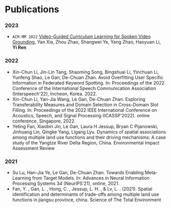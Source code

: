 
# Publications 
### 2023
- ``ACM-MM 2022`` [Video-Guided Curriculum Learning for Spoken Video Grounding](), Yan Xia, Zhou Zhao, Shangwei Ye, Yang Zhao, Haoyuan Li, **Yi Ren**
### 2022
- Xin-Chun Li, Jin-Lin Tang, Shaoming Song, Bingshuai Li, Yinchuan Li, Yunfeng Shao, Le Gan, De-Chuan Zhan. Avoid Overfitting User Specific Information in Federated Keyword Spotting. In: Proceedings of the 2022 Conference of the International Speech Communication Association (Interspeech'22), Incheon, Korea. 2022.
- Xin-Chun Li, Yan-Jia Wang, Le Gan, De-Chuan Zhan. Exploring Transferability Measures and Domain Selection in Cross-Domain Slot Filling. In: Proceedings of the 2022 IEEE International Conference on Acoustics, Speech, and Signal Processing (ICASSP'2022). online conference, Singapore, 2022.
- Yeting Fan, Xiaobin Jin, Le Gan, Laura H Jessup, Bryan C Pijanowski, Jinhuang Lin, Qingke Yang, Ligang Lyu. Dynamics of spatial associations among multiple land use functions and their driving mechanisms: A case study of the Yangtze River Delta Region, China. Environmental Impact Assessment Review
### 2021
- Su Lu, Han-Jia Ye, Le Gan, De-Chuan Zhan. Towards Enabling Meta-Learning from Target Models. In: Advances in Neural Information Processing Systems 34 (NeurIPS'21), online, 2021.
- Fan, Y. , Gan, L. , Hong, C. , Jessup, L. H. , & Lv, L. . (2021). Spatial identification and determinants of trade-offs among multiple land use functions in jiangsu province, china. Science of The Total Environment